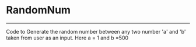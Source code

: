 # RandomNum
<hr>
Code to Generate the random number between any two number 'a' and 'b' taken from user as an input. Here a = 1 and b =500
